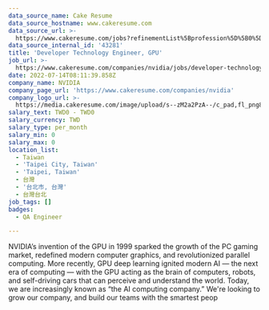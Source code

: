 ```yaml
---
data_source_name: Cake Resume
data_source_hostname: www.cakeresume.com
data_source_url: >-
  https://www.cakeresume.com/jobs?refinementList%5Bprofession%5D%5B0%5D=engineering_qa-engineer&refinementList%5Bsalary_type%5D=per_month&refinementList%5Bsalary_currency%5D=TWD&range%5Bsalary_range%5D%5Bmax%5D=600000
data_source_internal_id: '43281'
title: 'Developer Technology Engineer, GPU'
job_url: >-
  https://www.cakeresume.com/companies/nvidia/jobs/developer-technology-engineer-gpu
date: 2022-07-14T08:11:39.858Z
company_name: NVIDIA
company_page_url: 'https://www.cakeresume.com/companies/nvidia'
company_logo_url: >-
  https://media.cakeresume.com/image/upload/s--zM2a2PzA--/c_pad,fl_png8,h_200,w_200/v1559036728/piuqflnr1jqp2o9kkouj.png
salary_text: TWD0 - TWD0
salary_currency: TWD
salary_type: per_month
salary_min: 0
salary_max: 0
location_list:
  - Taiwan
  - 'Taipei City, Taiwan'
  - 'Taipei, Taiwan'
  - 台灣
  - '台北市, 台灣'
  - 台灣台北
job_tags: []
badges:
  - QA Engineer

---
```


NVIDIA’s invention of the GPU in 1999 sparked the growth of the PC gaming market, redefined modern computer graphics, and revolutionized parallel computing. More recently, GPU deep learning ignited modern AI — the next era of computing — with the GPU acting as the brain of computers, robots, and self-driving cars that can perceive and understand the world. Today, we are increasingly known as “the AI computing company.” We're looking to grow our company, and build our teams with the smartest peop